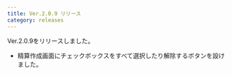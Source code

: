 ```yaml
---
title: Ver.2.0.9 リリース
category: releases
---
```


Ver.2.0.9をリリースしました。

* 精算作成画面にチェックボックスをすべて選択したり解除するボタンを設けました。
